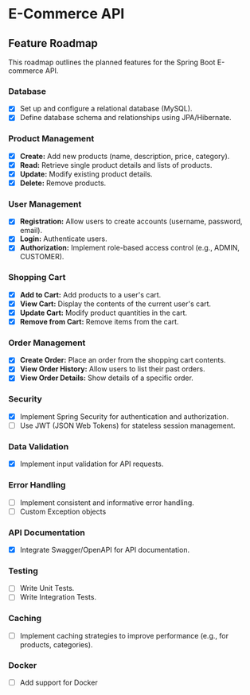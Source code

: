 # E-Commerce API

## Feature Roadmap

This roadmap outlines the planned features for the Spring Boot E-commerce API.

### Database
- [x] Set up and configure a relational database (MySQL).
- [x] Define database schema and relationships using JPA/Hibernate.

### Product Management
- [x] **Create:** Add new products (name, description, price, category).
- [x] **Read:** Retrieve single product details and lists of products.
- [x] **Update:** Modify existing product details.
- [x] **Delete:** Remove products.

### User Management
- [x] **Registration:** Allow users to create accounts (username, password, email).
- [x] **Login:** Authenticate users.
- [x] **Authorization:** Implement role-based access control (e.g., ADMIN, CUSTOMER).

### Shopping Cart
- [x] **Add to Cart:** Add products to a user's cart.
- [x] **View Cart:** Display the contents of the current user's cart.
- [x] **Update Cart:** Modify product quantities in the cart.
- [x] **Remove from Cart:** Remove items from the cart.

### Order Management
- [x] **Create Order:** Place an order from the shopping cart contents.
- [x] **View Order History:** Allow users to list their past orders.
- [x] **View Order Details:** Show details of a specific order.

### Security
- [x] Implement Spring Security for authentication and authorization.
- [ ] Use JWT (JSON Web Tokens) for stateless session management.

### Data Validation
- [x] Implement input validation for API requests.

### Error Handling
- [ ] Implement consistent and informative error handling.
- [ ] Custom Exception objects

### API Documentation
- [x] Integrate Swagger/OpenAPI for API documentation.

### Testing
- [ ] Write Unit Tests.
- [ ] Write Integration Tests.

### Caching
- [ ] Implement caching strategies to improve performance (e.g., for products, categories).

### Docker
- [ ] Add support for Docker
